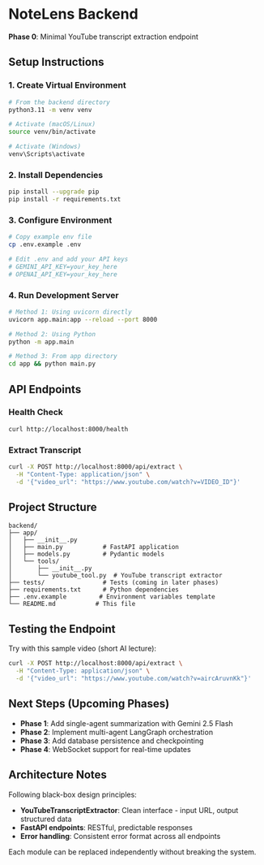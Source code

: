 # NoteLens Backend

**Phase 0**: Minimal YouTube transcript extraction endpoint

## Setup Instructions

### 1. Create Virtual Environment

```bash
# From the backend directory
python3.11 -m venv venv

# Activate (macOS/Linux)
source venv/bin/activate

# Activate (Windows)
venv\Scripts\activate
```

### 2. Install Dependencies

```bash
pip install --upgrade pip
pip install -r requirements.txt
```

### 3. Configure Environment

```bash
# Copy example env file
cp .env.example .env

# Edit .env and add your API keys
# GEMINI_API_KEY=your_key_here
# OPENAI_API_KEY=your_key_here
```

### 4. Run Development Server

```bash
# Method 1: Using uvicorn directly
uvicorn app.main:app --reload --port 8000

# Method 2: Using Python
python -m app.main

# Method 3: From app directory
cd app && python main.py
```

## API Endpoints

### Health Check
```bash
curl http://localhost:8000/health
```

### Extract Transcript
```bash
curl -X POST http://localhost:8000/api/extract \
  -H "Content-Type: application/json" \
  -d '{"video_url": "https://www.youtube.com/watch?v=VIDEO_ID"}'
```

## Project Structure

```
backend/
├── app/
│   ├── __init__.py
│   ├── main.py           # FastAPI application
│   ├── models.py         # Pydantic models
│   └── tools/
│       ├── __init__.py
│       └── youtube_tool.py  # YouTube transcript extractor
├── tests/                # Tests (coming in later phases)
├── requirements.txt      # Python dependencies
├── .env.example         # Environment variables template
└── README.md           # This file
```

## Testing the Endpoint

Try with this sample video (short AI lecture):
```bash
curl -X POST http://localhost:8000/api/extract \
  -H "Content-Type: application/json" \
  -d '{"video_url": "https://www.youtube.com/watch?v=aircAruvnKk"}'
```

## Next Steps (Upcoming Phases)

- **Phase 1**: Add single-agent summarization with Gemini 2.5 Flash
- **Phase 2**: Implement multi-agent LangGraph orchestration
- **Phase 3**: Add database persistence and checkpointing
- **Phase 4**: WebSocket support for real-time updates

## Architecture Notes

Following black-box design principles:
- **YouTubeTranscriptExtractor**: Clean interface - input URL, output structured data
- **FastAPI endpoints**: RESTful, predictable responses
- **Error handling**: Consistent error format across all endpoints

Each module can be replaced independently without breaking the system.
